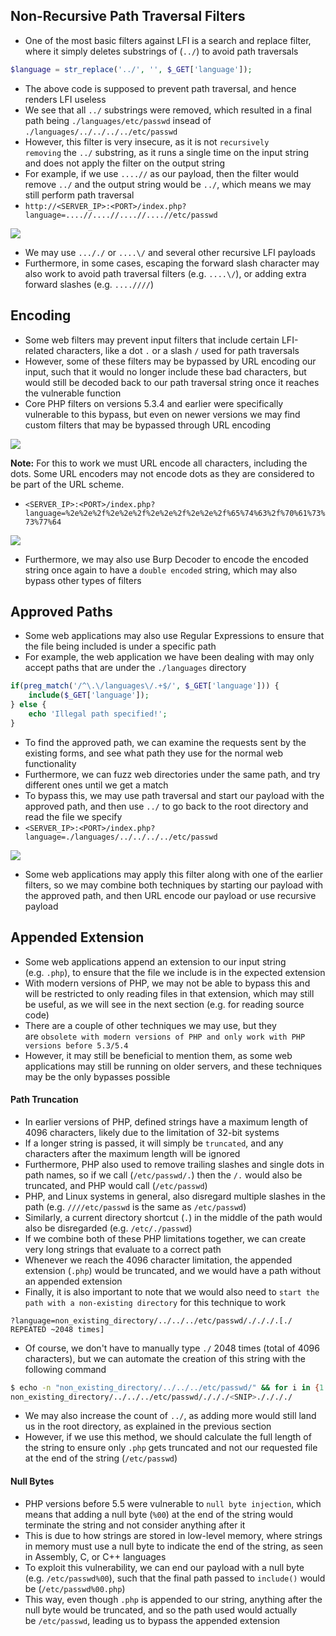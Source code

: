 ## Non-Recursive Path Traversal Filters
* One of the most basic filters against LFI is a search and replace filter, where it simply deletes substrings of (`../`) to avoid path traversals

```php
$language = str_replace('../', '', $_GET['language']);
```

* The above code is supposed to prevent path traversal, and hence renders LFI useless
* We see that all `../` substrings were removed, which resulted in a final path being `./languages/etc/passwd` insead of `./languages/../../../../etc/passwd`
* However, this filter is very insecure, as it is not `recursively removing` the `../` substring, as it runs a single time on the input string and does not apply the filter on the output string
* For example, if we use `....//` as our payload, then the filter would remove `../` and the output string would be `../`, which means we may still perform path traversal
* `http://<SERVER_IP>:<PORT>/index.php?language=....//....//....//....//etc/passwd`

![](lfi_blacklist_passwd.png)

* We may use `..././` or `....\/` and several other recursive LFI payloads
* Furthermore, in some cases, escaping the forward slash character may also work to avoid path traversal filters (e.g. `....\/`), or adding extra forward slashes (e.g. `....////`)

## Encoding
* Some web filters may prevent input filters that include certain LFI-related characters, like a dot `.` or a slash `/` used for path traversals
* However, some of these filters may be bypassed by URL encoding our input, such that it would no longer include these bad characters, but would still be decoded back to our path traversal string once it reaches the vulnerable function
* Core PHP filters on versions 5.3.4 and earlier were specifically vulnerable to this bypass, but even on newer versions we may find custom filters that may be bypassed through URL encoding

![](burp_url_encode.jpg)

**Note:** For this to work we must URL encode all characters, including the dots. Some URL encoders may not encode dots as they are considered to be part of the URL scheme.

* `<SERVER_IP>:<PORT>/index.php?language=%2e%2e%2f%2e%2e%2f%2e%2e%2f%2e%2e%2f%65%74%63%2f%70%61%73%73%77%64`

![](lfi_blacklist_passwd_filter.png)

* Furthermore, we may also use Burp Decoder to encode the encoded string once again to have a `double encoded` string, which may also bypass other types of filters

## Approved Paths
* Some web applications may also use Regular Expressions to ensure that the file being included is under a specific path
* For example, the web application we have been dealing with may only accept paths that are under the `./languages` directory

```php
if(preg_match('/^\.\/languages\/.+$/', $_GET['language'])) {
    include($_GET['language']);
} else {
    echo 'Illegal path specified!';
}
```

* To find the approved path, we can examine the requests sent by the existing forms, and see what path they use for the normal web functionality
* Furthermore, we can fuzz web directories under the same path, and try different ones until we get a match
* To bypass this, we may use path traversal and start our payload with the approved path, and then use `../` to go back to the root directory and read the file we specify
* `<SERVER_IP>:<PORT>/index.php?language=./languages/../../../../etc/passwd`

![](lfi_blacklist_passwd_filter%20(1).png)

* Some web applications may apply this filter along with one of the earlier filters, so we may combine both techniques by starting our payload with the approved path, and then URL encode our payload or use recursive payload

## Appended Extension
* Some web applications append an extension to our input string (e.g. `.php`), to ensure that the file we include is in the expected extension
* With modern versions of PHP, we may not be able to bypass this and will be restricted to only reading files in that extension, which may still be useful, as we will see in the next section (e.g. for reading source code)
* There are a couple of other techniques we may use, but they are `obsolete with modern versions of PHP and only work with PHP versions before 5.3/5.4`
* However, it may still be beneficial to mention them, as some web applications may still be running on older servers, and these techniques may be the only bypasses possible

#### Path Truncation
* In earlier versions of PHP, defined strings have a maximum length of 4096 characters, likely due to the limitation of 32-bit systems
* If a longer string is passed, it will simply be `truncated`, and any characters after the maximum length will be ignored
* Furthermore, PHP also used to remove trailing slashes and single dots in path names, so if we call (`/etc/passwd/.`) then the `/.` would also be truncated, and PHP would call (`/etc/passwd`)
* PHP, and Linux systems in general, also disregard multiple slashes in the path (e.g. `////etc/passwd` is the same as `/etc/passwd`)
* Similarly, a current directory shortcut (`.`) in the middle of the path would also be disregarded (e.g. `/etc/./passwd`)
* If we combine both of these PHP limitations together, we can create very long strings that evaluate to a correct path
* Whenever we reach the 4096 character limitation, the appended extension (`.php`) would be truncated, and we would have a path without an appended extension
* Finally, it is also important to note that we would also need to `start the path with a non-existing directory` for this technique to work

```http
?language=non_existing_directory/../../../etc/passwd/./././.[./ REPEATED ~2048 times]
```

* Of course, we don't have to manually type `./` 2048 times (total of 4096 characters), but we can automate the creation of this string with the following command

```sh
$ echo -n "non_existing_directory/../../../etc/passwd/" && for i in {1..2048}; do echo -n "./"; done
non_existing_directory/../../../etc/passwd/./././<SNIP>././././
```

* We may also increase the count of `../`, as adding more would still land us in the root directory, as explained in the previous section
* However, if we use this method, we should calculate the full length of the string to ensure only `.php` gets truncated and not our requested file at the end of the string (`/etc/passwd`)

#### Null Bytes
* PHP versions before 5.5 were vulnerable to `null byte injection`, which means that adding a null byte (`%00`) at the end of the string would terminate the string and not consider anything after it
* This is due to how strings are stored in low-level memory, where strings in memory must use a null byte to indicate the end of the string, as seen in Assembly, C, or C++ languages
* To exploit this vulnerability, we can end our payload with a null byte (e.g. `/etc/passwd%00`), such that the final path passed to `include()` would be (`/etc/passwd%00.php`)
* This way, even though `.php` is appended to our string, anything after the null byte would be truncated, and so the path used would actually be `/etc/passwd`, leading us to bypass the appended extension